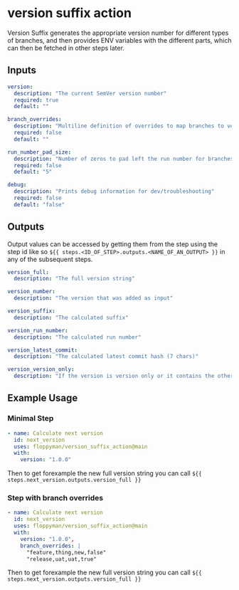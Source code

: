 # version suffix action

Version Suffix generates the appropriate version number for different types of branches, and then provides ENV variables with the different parts, which can then be fetched in other steps later.

## Inputs

```yaml
version:
  description: "The current SemVer version number"
  required: true
  default: ""

branch_overrides:
  description: "Multiline definition of overrides to map branches to versions, supports for `feature, develop, master, release, bugfix, hotfix`, using a comma separated string with 4 values in format: <branch_to_override (string)>,<branch_name (string)>,<version_suffix (string)>,<return_version_only (bool)>"
  required: false
  default: ""

run_number_pad_size:
  description: "Number of zeros to pad left the run number for branches where `version_only` is false"
  required: false
  default: "5"

debug:
  description: "Prints debug information for dev/troubleshooting"
  required: false
  default: "false"
```

## Outputs
Output values can be accessed by getting them from the step using the step id like so `${{ steps.<ID_OF_STEP>.outputs.<NAME_OF_AN_OUTPUT> }}` in any of the subsequent steps.

```yaml
version_full:
  description: "The full version string"

version_number:
  description: "The version that was added as input"

version_suffix:
  description: "The calculated suffix"

version_run_number:
  description: "The calculated run number"

version_latest_commit:
  description: "The calculated latest commit hash (7 chars)"

version_version_only:
  description: "If the version is version only or it contains the other values"
```

## Example Usage

### Minimal Step

```yaml
- name: Calculate next version
  id: next_version
  uses: floppyman/version_suffix_action@main
  with:
	version: "1.0.0"
```

Then to get forexample the new full version string you can call `${{ steps.next_version.outputs.version_full }}`

### Step with branch overrides

```yaml
- name: Calculate next version
  id: next_version
  uses: floppyman/version_suffix_action@main
  with:
	version: "1.0.0",
	branch_overrides: |
	  "feature,thing,new,false"
	  "release,uat,uat,true"
```

Then to get forexample the new full version string you can call `${{ steps.next_version.outputs.version_full }}`
